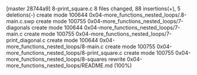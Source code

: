 [master 28744a9] 8-print_square.c
 8 files changed, 88 insertions(+), 5 deletions(-)
 create mode 100644 0x04-more_functions_nested_loops/.8-main.c.swp
 create mode 100755 0x04-more_functions_nested_loops/7-diagonals
 create mode 100644 0x04-more_functions_nested_loops/7-main.c
 create mode 100755 0x04-more_functions_nested_loops/7-print_diagonal.c
 create mode 100644 0x04-more_functions_nested_loops/8-main.c
 create mode 100755 0x04-more_functions_nested_loops/8-print_square.c
 create mode 100755 0x04-more_functions_nested_loops/8-squares
 rewrite 0x04-more_functions_nested_loops/README.md (100%)
